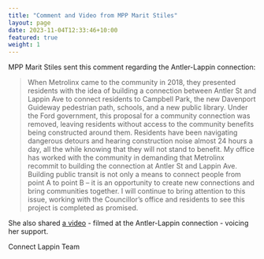 ```yaml
---
title: "Comment and Video from MPP Marit Stiles"
layout: page
date: 2023-11-04T12:33:46+10:00
featured: true
weight: 1
---
```


MPP Marit Stiles sent this comment regarding the Antler-Lappin connection:

> When Metrolinx came to the community in 2018, they presented
residents with the idea of building a connection between Antler St and
Lappin Ave to connect residents to Campbell Park, the new Davenport
Guideway pedestrian path, schools, and a new public library. Under the
Ford government, this proposal for a community connection was
removed, leaving residents without access to the community benefits
being constructed around them.
Residents have been navigating dangerous detours and hearing
construction noise almost 24 hours a day, all the while knowing that
they will not stand to benefit. My office has worked with the
community in demanding that Metrolinx recommit to building the
connection at Antler St and Lappin Ave. Building public transit is not
only a means to connect people from point A to point B – it is an
opportunity to create new connections and bring communities
together. I will continue to bring attention to this issue, working with
the Councillor’s office and residents to see this project is completed as
promised.

She also shared [a video](https://drive.google.com/file/d/1chqrOUpBDVnmPyjyeHUKWDKwrQBitc2Y/view?usp=sharing) - filmed at the Antler-Lappin connection - voicing her support.

Connect Lappin Team
